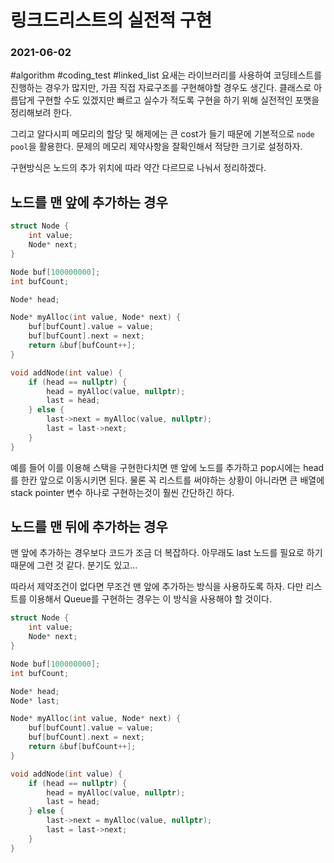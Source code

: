 # 링크드리스트의 실전적 구현
### 2021-06-02
#algorithm #coding_test #linked_list
요새는 라이브러리를 사용하여 코딩테스트를 진행하는 경우가 많지만, 가끔 직접 자료구조를 구현해야할 경우도 생긴다. 클래스로 아름답게 구현할 수도 있겠지만 빠르고 실수가 적도록 구현을 하기 위해 실전적인 포맷을 정리해보려 한다.

그리고 알다시피 메모리의 할당 및 해제에는 큰 cost가 들기 때문에 기본적으로 `node pool`을 활용한다. 문제의 메모리 제약사항을 잘확인해서 적당한 크기로 설정하자.

구현방식은 노드의 추가 위치에 따라 약간 다르므로 나눠서 정리하겠다.


## 노드를 맨 앞에 추가하는 경우

```cpp
struct Node {
	int value;
	Node* next;
}

Node buf[100000000];
int bufCount;

Node* head;

Node* myAlloc(int value, Node* next) {
	buf[bufCount].value = value;
	buf[bufCount].next = next;
	return &buf[bufCount++];
}

void addNode(int value) {
	if (head == nullptr) {
		head = myAlloc(value, nullptr);
		last = head;
	} else {
		last->next = myAlloc(value, nullptr);
		last = last->next;
	}
}
```

예를 들어 이를 이용해 스택을 구현한다치면 맨 앞에 노드를 추가하고 pop시에는 head를 한칸 앞으로 이동시키면 된다. 물론 꼭 리스트를 써야하는 상황이 아니라면 큰 배열에 stack pointer 변수 하나로 구현하는것이 훨씬 간단하긴 하다.


## 노드를 맨 뒤에 추가하는 경우
맨 앞에 추가하는 경우보다 코드가 조금 더 복잡하다. 아무래도 last 노드를 필요로 하기 때문에 그런 것 같다. 분기도 있고...

따라서 제약조건이 없다면 무조건 맨 앞에 추가하는 방식을 사용하도록 하자. 다만 리스트를 이용해서 Queue를 구현하는 경우는 이 방식을 사용해야 할 것이다.

```cpp
struct Node {
	int value;
	Node* next;
}

Node buf[100000000];
int bufCount;

Node* head;
Node* last;

Node* myAlloc(int value, Node* next) {
	buf[bufCount].value = value;
	buf[bufCount].next = next;
	return &buf[bufCount++];
}

void addNode(int value) {
	if (head == nullptr) {
		head = myAlloc(value, nullptr);
		last = head;
	} else {
		last->next = myAlloc(value, nullptr);
		last = last->next;
	}
}
```